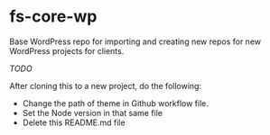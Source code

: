 # fs-core-wp
Base WordPress repo for importing and creating new repos for new WordPress projects for clients.

*TODO*

After cloning this to a new project, do the following:

- Change the path of theme in Github workflow file.
- Set the Node version in that same file
- Delete this README.md file
